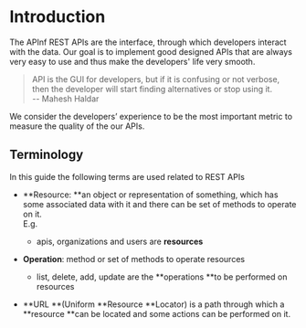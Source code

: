 # Introduction

The APInf REST APIs are the interface, through which developers interact with the data. Our goal is to implement good designed APIs that are always very easy to use and thus make the developers' life very smooth.

> API is the GUI for developers, but if it is confusing or not verbose, then the developer will start finding alternatives or stop using it.  
> -- Mahesh Haldar

We consider the developers’ experience to be the most important metric to measure the quality of the our APIs.

## Terminology

In this guide the following terms are used related to REST APIs

* **Resource: **an object or representation of something, which has some associated data with it and there can be set of methods to operate on it.  
  E.g.

  * apis, organizations and users are **resources**

* **Operation**: method or set of methods to operate resources
  * list, delete, add, update are the **operations **to be performed on resources

* **URL **\(Uniform **Resource **Locator\) is a path through which a **resource **can be located and some actions can be performed on it.





